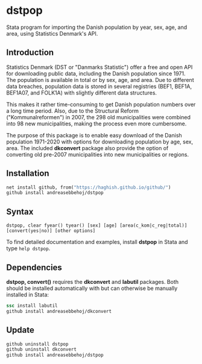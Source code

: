 # dstpop
 Stata program for importing the Danish population by year, sex, age, and area, using Statistics Denmark's API.

## Introduction
Statistics Denmark (DST or "Danmarks Statistic") offer a free and open API for downloading public data, including the Danish population since 1971. The population is available in total or by sex, age, and area. Due to different data breaches, population data is stored in several registries (BEF1, BEF1A, BEF1A07, and FOLK1A) with slightly different data structures.

This makes it rather time-consuming to get Danish population numbers over a long time period. Also, due to the Structural Reform ("Kommunalreformen") in 2007, the 298 old municipalities were combined into 98 new municipalities, making the process even more cumbersome.

The purpose of this package is to enable easy download of the Danish population 1971-2020 with options for downloading population by age, sex, area. The included **dkconvert** package also provide the option of converting old pre-2007 municipalities into new municipalities or regions.

## Installation
```stata
net install github, from("https://haghish.github.io/github/")
github install andreasebbehoj/dstpop
```

## Syntax
`dstpop, clear fyear() tyear() [sex] [age] [area(c_kom|c_reg|total)] [convert(yes|no)] [other options]`

To find detailed documentation and examples, install **dstpop** in Stata and type `help dstpop`.

## Dependencies
**dstpop, convert()**  requires the **dkconvert** and **labutil** packages. Both should be installed automatically with but can otherwise be manually installed in Stata:

```stata
ssc install labutil
github install andreasebbehoj/dkconvert
```

## Update
```stata
github uninstall dstpop
github uninstall dkconvert
github install andreasebbehoj/dstpop
```

